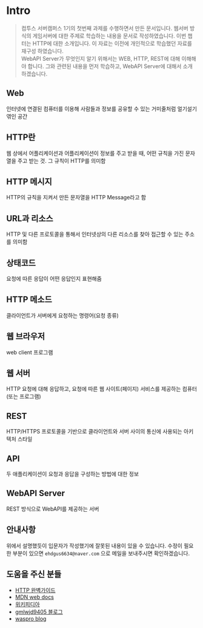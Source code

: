 # Intro

> 컴투스 서버캠퍼스 1기의 첫번째 과제를 수행하면서 만든 문서입니다. 웹서버 방식의 게임서버에 대한 주제로 학습하는 내용을 문서로 작성하였습니다. 이번 챕터는 HTTP에 대한 소개입니다. 이 자료는 이전에 개인적으로 학습했던 자료를 재구성 하였습니다.\
> WebAPI Server가 무엇인지 알기 위해서는 WEB, HTTP, REST에 대해 이해해야 합니다. 그와 관련된 내용을 먼저 학습하고, WebAPI Server에 대해서 소개하겠습니다.

## Web

인터넷에 연결된 컴퓨터를 이용해 사람들과 정보를 공유할 수 있는 거미줄처럼 얼기설기 엮인 공간

## HTTP란

웹 상에서 어플리케이션과 어플리케이션이 정보를 주고 받을 때, 어떤 규칙을 가진 문자열을 주고 받는 것. 그 규칙이 HTTP를 의미함

## HTTP 메시지

HTTP의 규칙을 지켜서 만든 문자열을 HTTP Message라고 함

## URL과 리소스

HTTP 및 다른 프로토콜을 통해서 인터넷상의 다른 리소스를 찾아 접근할 수 있는 주소를 의미함

## 상태코드

요청에 따른 응답이 어떤 응답인지 표현해줌

## HTTP 메소드

클라이언트가 서버에게 요청하는 명령어(요청 종류)

## 웹 브라우저

web client 프로그램

## 웹 서버

HTTP 요청에 대해 응답하고, 요청에 따른 웹 사이트(페이지) 서비스를 제공하는 컴퓨터(또는 프로그램)

## REST

HTTP/HTTPS 프로토콜을 기반으로 클라이언트와 서버 사이의 통신에 사용되는 아키텍처 스타일

## API
두 애플리케이션이 요청과 응답을 구성하는 방법에 대한 정보

## WebAPI Server
REST 방식으로 WebAPI를 제공하는 서버


## 안내사항

위에서 설명했듯이 입문자가 작성했기에 잘못된 내용이 있을 수 있습니다. 수정이 필요한 부분이 있으면 `ehdgus6634@naver.com` 으로 메일을 보내주시면 확인하겠습니다.

## 도움을 주신 분들

* [HTTP 완벽가이드](http://www.yes24.com/Product/Goods/15381085)
* [MDN web docs](https://developer.mozilla.org/en-US/docs/Web/HTTP/Overview)
* [위키피디아](https://ko.wikipedia.org/wiki/HTTP)
* [gmlwjd9405 블로그](https://gmlwjd9405.github.io/2018/09/21/rest-and-restful.html)
* [waspro blog](https://waspro.tistory.com/331)
